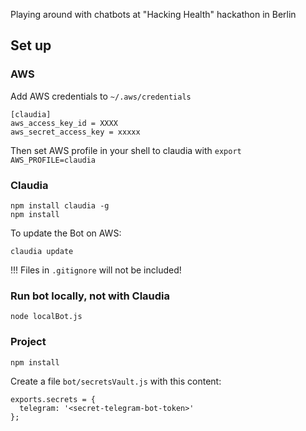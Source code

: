 
Playing around with chatbots at "Hacking Health" hackathon in Berlin

## Set up

### AWS
Add AWS credentials to `~/.aws/credentials`
```
[claudia]
aws_access_key_id = XXXX
aws_secret_access_key = xxxxx
```
Then set AWS profile in your shell to claudia with `export AWS_PROFILE=claudia`

### Claudia
```
npm install claudia -g
npm install
```
To update the Bot on AWS:
```
claudia update
```
!!! Files in `.gitignore` will not be included!

### Run bot locally, not with Claudia
```
node localBot.js
```

### Project
```
npm install
```

Create a file `bot/secretsVault.js` with this content:
```
exports.secrets = {
  telegram: '<secret-telegram-bot-token>'
};
```
